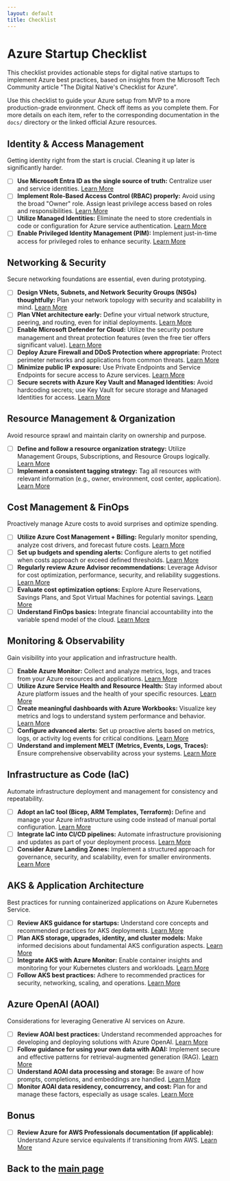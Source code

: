 ```yaml
---
layout: default
title: Checklist
---
```


# Azure Startup Checklist

This checklist provides actionable steps for digital native startups to implement Azure best practices, based on insights from the Microsoft Tech Community article "The Digital Native's Checklist for Azure".

Use this checklist to guide your Azure setup from MVP to a more production-grade environment. Check off items as you complete them. For more details on each item, refer to the corresponding documentation in the `docs/` directory or the linked official Azure resources.

## Identity & Access Management

Getting identity right from the start is crucial. Cleaning it up later is significantly harder.

- [ ] **Use Microsoft Entra ID as the single source of truth:** Centralize user and service identities. [Learn More](docs/identity-access.md#entra-id)
- [ ] **Implement Role-Based Access Control (RBAC) properly:** Avoid using the broad "Owner" role. Assign least privilege access based on roles and responsibilities. [Learn More](docs/identity-access.md#rbac)
- [ ] **Utilize Managed Identities:** Eliminate the need to store credentials in code or configuration for Azure service authentication. [Learn More](docs/identity-access.md#managed-identities)
- [ ] **Enable Privileged Identity Management (PIM):** Implement just-in-time access for privileged roles to enhance security. [Learn More](docs/identity-access.md#pim)

## Networking & Security

Secure networking foundations are essential, even during prototyping.

- [ ] **Design VNets, Subnets, and Network Security Groups (NSGs) thoughtfully:** Plan your network topology with security and scalability in mind. [Learn More](docs/networking-security.md#vnets-subnets-nsgs)
- [ ] **Plan VNet architecture early:** Define your virtual network structure, peering, and routing, even for initial deployments. [Learn More](docs/networking-security.md#vnet-architecture)
- [ ] **Enable Microsoft Defender for Cloud:** Utilize the security posture management and threat protection features (even the free tier offers significant value). [Learn More](docs/networking-security.md#defender-for-cloud)
- [ ] **Deploy Azure Firewall and DDoS Protection where appropriate:** Protect perimeter networks and applications from common threats. [Learn More](docs/networking-security.md#firewall-ddos)
- [ ] **Minimize public IP exposure:** Use Private Endpoints and Service Endpoints for secure access to Azure services. [Learn More](docs/networking-security.md#private-endpoints)
- [ ] **Secure secrets with Azure Key Vault and Managed Identities:** Avoid hardcoding secrets; use Key Vault for secure storage and Managed Identities for access. [Learn More](docs/networking-security.md#key-vault)

## Resource Management & Organization

Avoid resource sprawl and maintain clarity on ownership and purpose.

- [ ] **Define and follow a resource organization strategy:** Utilize Management Groups, Subscriptions, and Resource Groups logically. [Learn More](docs/resource-management.md#organization-strategy)
- [ ] **Implement a consistent tagging strategy:** Tag all resources with relevant information (e.g., owner, environment, cost center, application). [Learn More](docs/resource-management.md#tagging)

## Cost Management & FinOps

Proactively manage Azure costs to avoid surprises and optimize spending.

- [ ] **Utilize Azure Cost Management + Billing:** Regularly monitor spending, analyze cost drivers, and forecast future costs. [Learn More](docs/cost-finops.md#cost-management)
- [ ] **Set up budgets and spending alerts:** Configure alerts to get notified when costs approach or exceed defined thresholds. [Learn More](docs/cost-finops.md#budgets-alerts)
- [ ] **Regularly review Azure Advisor recommendations:** Leverage Advisor for cost optimization, performance, security, and reliability suggestions. [Learn More](docs/cost-finops.md#azure-advisor)
- [ ] **Evaluate cost optimization options:** Explore Azure Reservations, Savings Plans, and Spot Virtual Machines for potential savings. [Learn More](docs/cost-finops.md#optimization-options)
- [ ] **Understand FinOps basics:** Integrate financial accountability into the variable spend model of the cloud. [Learn More](docs/cost-finops.md#finops-basics)

## Monitoring & Observability

Gain visibility into your application and infrastructure health.

- [ ] **Enable Azure Monitor:** Collect and analyze metrics, logs, and traces from your Azure resources and applications. [Learn More](docs/monitoring-observability.md#azure-monitor)
- [ ] **Utilize Azure Service Health and Resource Health:** Stay informed about Azure platform issues and the health of your specific resources. [Learn More](docs/monitoring-observability.md#service-resource-health)
- [ ] **Create meaningful dashboards with Azure Workbooks:** Visualize key metrics and logs to understand system performance and behavior. [Learn More](docs/monitoring-observability.md#workbooks)
- [ ] **Configure advanced alerts:** Set up proactive alerts based on metrics, logs, or activity log events for critical conditions. [Learn More](docs/monitoring-observability.md#advanced-alerts)
- [ ] **Understand and implement MELT (Metrics, Events, Logs, Traces):** Ensure comprehensive observability across your systems. [Learn More](docs/monitoring-observability.md#melt)

## Infrastructure as Code (IaC)

Automate infrastructure deployment and management for consistency and repeatability.

- [ ] **Adopt an IaC tool (Bicep, ARM Templates, Terraform):** Define and manage your Azure infrastructure using code instead of manual portal configuration. [Learn More](docs/infrastructure-as-code.md#iac-tools)
- [ ] **Integrate IaC into CI/CD pipelines:** Automate infrastructure provisioning and updates as part of your deployment process. [Learn More](docs/infrastructure-as-code.md#cicd-integration)
- [ ] **Consider Azure Landing Zones:** Implement a structured approach for governance, security, and scalability, even for smaller environments. [Learn More](docs/infrastructure-as-code.md#landing-zones)

## AKS & Application Architecture

Best practices for running containerized applications on Azure Kubernetes Service.

- [ ] **Review AKS guidance for startups:** Understand core concepts and recommended practices for AKS deployments. [Learn More](docs/aks-app-architecture.md#aks-guidance)
- [ ] **Plan AKS storage, upgrades, identity, and cluster models:** Make informed decisions about fundamental AKS configuration aspects. [Learn More](docs/aks-app-architecture.md#aks-fundamentals)
- [ ] **Integrate AKS with Azure Monitor:** Enable container insights and monitoring for your Kubernetes clusters and workloads. [Learn More](docs/aks-app-architecture.md#aks-monitoring)
- [ ] **Follow AKS best practices:** Adhere to recommended practices for security, networking, scaling, and operations. [Learn More](docs/aks-app-architecture.md#aks-best-practices)

## Azure OpenAI (AOAI)

Considerations for leveraging Generative AI services on Azure.

- [ ] **Review AOAI best practices:** Understand recommended approaches for developing and deploying solutions with Azure OpenAI. [Learn More](docs/azure-openai.md#aoai-best-practices)
- [ ] **Follow guidance for using your own data with AOAI:** Implement secure and effective patterns for retrieval-augmented generation (RAG). [Learn More](docs/azure-openai.md#aoai-custom-data)
- [ ] **Understand AOAI data processing and storage:** Be aware of how prompts, completions, and embeddings are handled. [Learn More](docs/azure-openai.md#aoai-data-handling)
- [ ] **Monitor AOAI data residency, concurrency, and cost:** Plan for and manage these factors, especially as usage scales. [Learn More](docs/azure-openai.md#aoai-operational-considerations)

## Bonus

- [ ] **Review Azure for AWS Professionals documentation (if applicable):** Understand Azure service equivalents if transitioning from AWS. [Learn More](https://aka.ms/Azure4AWSPros)

## Back to the [main page](../README.md)


